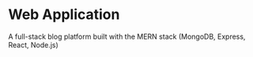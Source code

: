 # Web Application
A full-stack blog platform built with the MERN stack (MongoDB, Express, React, Node.js)
